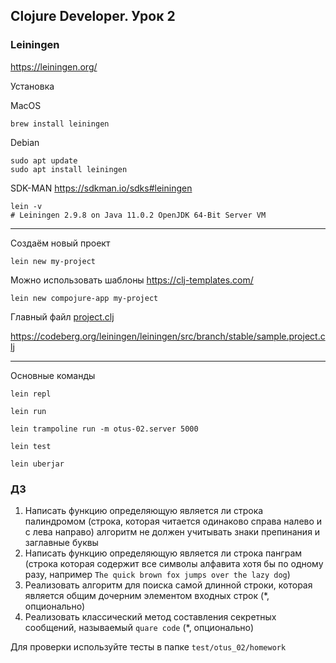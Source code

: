 ## Clojure Developer. Урок 2

### Leiningen

https://leiningen.org/

Установка

MacOS
```shell
brew install leiningen
```

Debian
```shell
sudo apt update
sudo apt install leiningen
```

SDK-MAN
https://sdkman.io/sdks#leiningen

```shell
lein -v
# Leiningen 2.9.8 on Java 11.0.2 OpenJDK 64-Bit Server VM
```

---

Создаём новый проект

```shell
lein new my-project
```

Можно использовать шаблоны https://clj-templates.com/

```shell
lein new compojure-app my-project
```

Главный файл [project.clj](project.clj)

https://codeberg.org/leiningen/leiningen/src/branch/stable/sample.project.clj

---

Основные команды

```shell
lein repl
```

```shell
lein run
```

```shell
lein trampoline run -m otus-02.server 5000
```

```shell
lein test
```

```shell
lein uberjar
```


### ДЗ

1. Написать функцию определяющую является ли строка палиндромом
   (строка, которая читается одинаково справа налево и с лева направо)
   алгоритм не должен учитывать знаки препинания и заглавные буквы
2. Написать функцию определяющую является ли строка панграм
   (строка которая содержит все символы алфавита хотя бы по одному разу, например `The quick brown fox jumps over the lazy dog`)
3. Реализовать алгоритм для поиска самой длинной строки, которая является общим дочерним элементом входных строк (*, опционально)
4. Реализовать классический метод составления секретных сообщений, называемый `quare code` (*, опционально)

Для проверки используйте тесты в папке `test/otus_02/homework`
